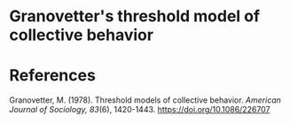 # Granovetter's threshold model of collective behavior




# References

Granovetter, M. (1978). Threshold models of collective behavior. *American Journal of Sociology, 83*(6), 1420-1443. https://doi.org/10.1086/226707 

